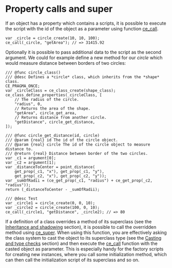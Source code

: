 # Property calls and super
If an object has a property which contains a scripts, it is possible to execute the script with the id of the object as a parameter using function [ce_call](./ce_call.html).

```gml
var _circle = circle_create(10, 10, 100);
ce_call(_circle, "getArea"); // => 31415.92
```

Optionally it is possible to pass additional data to the script as the second argument. We could for example define a new method for our *circle* which would measure distance between borders of two circles:

```gml
/// @func circle_class()
/// @desc Defines a *circle* class, which inherits from the *shape* class.
CE_PRAGMA_ONCE;
var _circleClass = ce_class_create(shape_class);
ce_class_define_properties(_circleClass, [
    // The radius of the circle.
    "radius", 0,
    // Returns the area of the shape.
    "getArea", circle_get_area,
    // Returns distance from another circle.
    "getDistance", circle_get_distance,
]);

/// @func circle_get_distance(id, circle)
/// @param {real} id The id of the circle object.
/// @param {real} circle The id of the circle object to measure distance to.
/// @return {real} Distance between border of the two circles.
var _c1 = argument[0];
var _c2 = argument[1];
var _distanceToCenter = point_distance(
    get_prop(_c1, "x"), get_prop(_c1, "y"),
    get_prop(_c2, "x"), get_prop(_c2, "y"));
var _sumOfRadii = (ce_get_prop(_c1, "radius") + ce_get_prop(_c2, "radius"));
return (_distanceToCenter - _sumOfRadii);

/// @desc Test
var _circle1 = circle_create(0, 0, 10);
var _circle2 = circle_create(100, 0, 10);
ce_call(_circle1, "getDistance", _circle2); // => 80
```

If a definition of a class overrides a method of its superclass (see the [Inheritance and shadowing](./ClassInheritanceAndShadowing.html) section), it is possible to call the overridden method using [ce_super](./ce_super.html). When using this function, you are effectively asking the class system to cast the object to its superclass type (see the [Casting and type checks](./ClassCastingAndTypeChecks.html) section) and then execute the [ce_call](./ce_call.html) function with the casted object as parameter. This is especially handy for the factory scripts for creating new instances, where you call some initialization method, which can then call the initialization script of its superclass and so on.